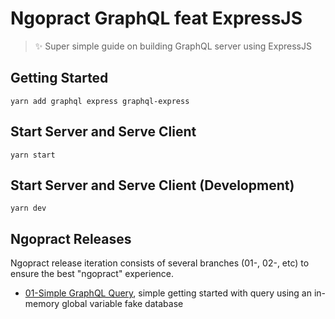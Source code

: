 # Ngopract GraphQL feat ExpressJS
> :sparkles: Super simple guide on building GraphQL server using ExpressJS

## Getting Started
``yarn add graphql express graphql-express``

## Start Server and Serve Client
``yarn start``

## Start Server and Serve Client (Development)
``yarn dev``

## Ngopract Releases
Ngopract release iteration consists of several branches (01-, 02-, etc) to ensure the best "ngopract" experience.

- [01-Simple GraphQL Query](/tree/01-basic-graphql-query), simple getting started with query using an in-memory global variable fake database